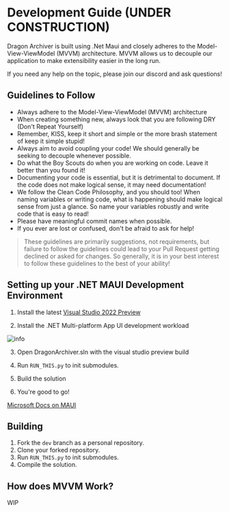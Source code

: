 # Development Guide (UNDER CONSTRUCTION)

Dragon Archiver is built using .Net Maui and closely adheres to the Model-View-ViewModel (MVVM) architecture. MVVM allows us to decouple our application to make extensibility easier in the long run.

If you need any help on the topic, please join our discord and ask questions!

## Guidelines to Follow

- Always adhere to the Model-View-ViewModel (MVVM) architecture
- When creating something new, always look that you are following DRY (Don't Repeat Yourself)
- Remember, KISS, keep it short and simple or the more brash statement of keep it simple stupid!
- Always aim to avoid coupling your code! We should generally be seeking to decouple whenever possible.
- Do what the Boy Scouts do when you are working on code. Leave it better than you found it!
- Documenting your code is essential, but it is detrimental to document. If the code does not make logical sense, it may need documentation!
- We follow the Clean Code Philosophy, and you should too! When naming variables or writing code, what is happening should make logical sense from just a glance. So name your variables robustly and write code that is easy to read!
- Please have meaningful commit names when possible.
- If you ever are lost or confused, don't be afraid to ask for help!

> These guidelines are primarily suggestions, not requirements, but failure to follow the guidelines could lead to your Pull Request getting declined or asked for changes. So generally, it is in your best interest to follow these guidelines to the best of your ability!

## Setting up your .NET MAUI Development Environment
1. Install the latest [Visual Studio 2022 Preview](https://c2rsetup.officeapps.live.com/c2r/downloadVS.aspx?sku=Community&channel=Preview&Version=VS2022&source=VSLandingPage&add=Microsoft.VisualStudio.Workload.CoreEditor&add=Microsoft.VisualStudio.Workload.NetCrossPlat;includeRecommended&cid=2304)

2. Install the .NET Multi-platform App UI development workload

![info](https://docs.microsoft.com/en-us/dotnet/maui/get-started/media/first-app/vs-workloads.png)

3. Open DragonArchiver.sln with the visual studio preview build

4. Run `RUN_THIS.py` to init submodules.

5. Build the solution

6. You're good to go!

[Microsoft Docs on MAUI](https://docs.microsoft.com/en-us/dotnet/maui/get-started/first-app?pivots=devices-windows)


## Building

1. Fork the `dev` branch as a personal repository.
2. Clone your forked repository.
3. Run `RUN_THIS.py` to init submodules.
4. Compile the solution.

## How does MVVM Work?

WIP
